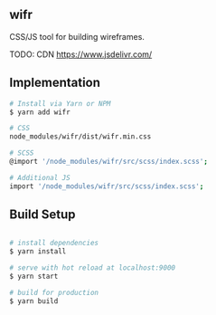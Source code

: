 ## wifr

CSS/JS tool for building wireframes.

TODO: CDN
https://www.jsdelivr.com/

## Implementation

```bash
# Install via Yarn or NPM
$ yarn add wifr

# CSS
node_modules/wifr/dist/wifr.min.css

# SCSS
@import '/node_modules/wifr/src/scss/index.scss';

# Additional JS
import '/node_modules/wifr/src/scss/index.scss';
```

## Build Setup

```bash

# install dependencies
$ yarn install

# serve with hot reload at localhost:9000
$ yarn start

# build for production
$ yarn build
```
